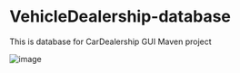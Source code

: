 # VehicleDealership-database
This is database for CarDealership GUI Maven project  

![image](https://github.com/HyperJAK/VehicleDealership-database/assets/63348015/488b04e8-b1e6-4171-aaba-9242db3244d3)

